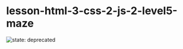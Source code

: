 # lesson-html-3-css-2-js-2-level5-maze

![state: deprecated](https://img.shields.io/badge/status-deprecated-red.svg)
